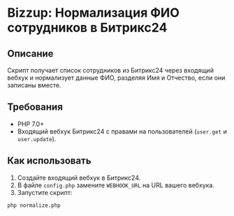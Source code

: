 # Bizzup: Нормализация ФИО сотрудников в Битрикс24

## Описание  
Скрипт получает список сотрудников из Битрикс24 через входящий вебхук и нормализует данные ФИО, разделяя Имя и Отчество, если они записаны вместе.

## Требования  
- PHP 7.0+  
- Входящий вебхук Битрикс24 с правами на пользователей (`user.get` и `user.update`).

## Как использовать  
1. Создайте входящий вебхук в Битрикс24.  
2. В файле `config.php` замените `WEBHOOK_URL` на URL вашего вебхука.  
3. Запустите скрипт:  
```bash
php normalize.php
